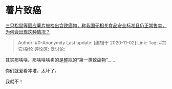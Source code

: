 # 薯片致癌
[三只松鼠等回应薯片被检出含致癌物，称我国无相关食品安全标准且仍正常售卖，为何会出现这种情况？](https://www.zhihu.com/question/428444305/answer/1555175630)

> Author: #0-Anonymity
> Last update: [编辑于 2020-11-02]
> Link:
> Tag: #其它/杂论
> 评论区:
> 泛讨论:

其实那啥啥、那啥啥啥卖的是整瓶的“第一类致癌物”……

你们就爱看冲塔，太坏了。

我就不！
